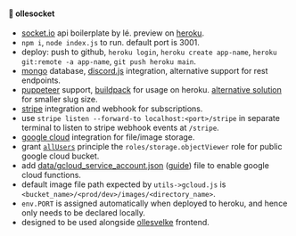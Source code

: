 #### 🔮 ollesocket

- [socket.io](https://socket.io) api boilerplate by lé. preview on [heroku](https://ollesocket-api.herokuapp.com).
- `npm i`, `node index.js` to run. default port is 3001.
- deploy: push to github, `heroku login`, `heroku create app-name`, `heroku git:remote -a app-name`, `git push heroku main`.
- [mongo](https://mongodb.com/atlas/database) database, [discord.js](https://discordjs.guide) integration, alternative support for rest endpoints.
- [puppeteer](https://pptr.dev) support, [buildpack](https://github.com/jontewks/puppeteer-heroku-buildpack) for usage on heroku. [alternative solution](https://stackoverflow.com/a/74858297/8919391) for smaller slug size.
- [stripe](https://stripe.com) integration and webhook for subscriptions.
- use `stripe listen --forward-to localhost:<port>/stripe` in separate terminal to listen to stripe webhook events at `/stripe`.
- [google cloud](https://cloud.google.com/) integration for file/image storage.
- grant [`allUsers`](https://cloud.google.com/storage/docs/access-control/making-data-public#buckets) principle the `roles/storage.objectViewer` role for public google cloud bucket. 
- add [data/gcloud_service_account.json](https://console.cloud.google.com/iam-admin/serviceaccounts) ([guide](https://dev.to/kamalhossain/upload-file-to-google-cloud-storage-from-nodejs-server-5cdg)) file to enable google cloud functions.
- default image file path expected by `utils->gcloud.js` is `<bucket_name>/<prod/dev>/images/<directory_name>`.
- `env.PORT` is assigned automatically when deployed to heroku, and hence only needs to be declared locally.
- designed to be used alongside [ollesvelke](https://github.com/lefrost/ollesvelke) frontend.